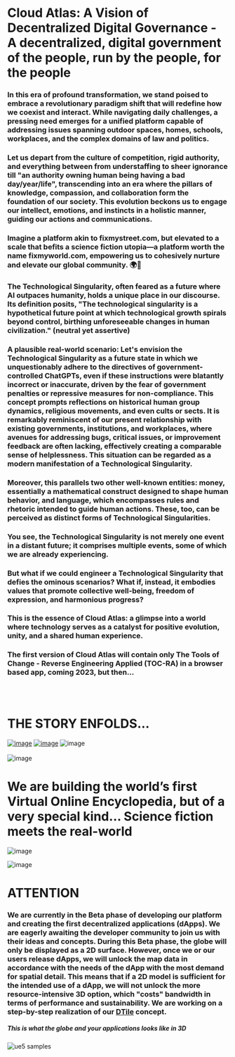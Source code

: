 # Cloud Atlas: A Vision of Decentralized Digital Governance - A decentralized, digital government of the people, run by the people, for the people

### In this era of profound transformation, we stand poised to embrace a revolutionary paradigm shift that will redefine how we coexist and interact. While navigating daily challenges, a pressing need emerges for a unified platform capable of addressing issues spanning outdoor spaces, homes, schools, workplaces, and the complex domains of law and politics.

### Let us depart from the culture of competition, rigid authority, and everything between from understaffing to sheer ignorance till "an authority owning human being having a bad day/year/life", transcending into an era where the pillars of knowledge, compassion, and collaboration form the foundation of our society. This evolution beckons us to engage our intellect, emotions, and instincts in a holistic manner, guiding our actions and communications.

### Imagine a platform akin to fixmystreet.com, but elevated to a scale that befits a science fiction utopia—a platform worth the name fixmyworld.com, empowering us to cohesively nurture and elevate our global community. 🌍🚀

### The Technological Singularity, often feared as a future where AI outpaces humanity, holds a unique place in our discourse. Its definition posits, "The technological singularity is a hypothetical future point at which technological growth spirals beyond control, birthing unforeseeable changes in human civilization." (neutral yet assertive)

### A plausible real-world scenario: Let's envision the Technological Singularity as a future state in which we unquestionably adhere to the directives of government-controlled ChatGPTs, even if these instructions were blatantly incorrect or inaccurate, driven by the fear of government penalties or repressive measures for non-compliance. This concept prompts reflections on historical human group dynamics, religious movements, and even cults or sects. It is remarkably reminiscent of our present relationship with existing governments, institutions, and workplaces, where avenues for addressing bugs, critical issues, or improvement feedback are often lacking, effectively creating a comparable sense of helplessness. This situation can be regarded as a modern manifestation of a Technological Singularity.

### Moreover, this parallels two other well-known entities: money, essentially a mathematical construct designed to shape human behavior, and language, which encompasses rules and rhetoric intended to guide human actions. These, too, can be perceived as distinct forms of Technological Singularities.

### You see, the Technological Singularity is not merely one event in a distant future; it comprises multiple events, some of which we are already experiencing.

### But what if we could engineer a Technological Singularity that defies the ominous scenarios? What if, instead, it embodies values that promote collective well-being, freedom of expression, and harmonious progress?

### This is the essence of Cloud Atlas: a glimpse into a world where technology serves as a catalyst for positive evolution, unity, and a shared human experience.

### The first version of Cloud Atlas will contain only The Tools of Change - Reverse Engineering Applied (TOC-RA) in a browser based app, coming 2023, but then...
<br><br>

# THE STORY ENFOLDS...
[![image](https://user-images.githubusercontent.com/67427045/230776315-ab2ee01c-81ba-4e44-b346-aa355200cf34.png)](https://youtu.be/r1y6uOEzkYI)
[![image](https://user-images.githubusercontent.com/67427045/227714433-081f2adb-0e32-4b80-a622-e857482e7c6d.png)](https://youtu.be/lHB_G_zWTbc)
![image](https://user-images.githubusercontent.com/67427045/228481952-1c43774a-a1ed-4ff2-b270-129cc56ce1af.png)<br><br>
![image](https://user-images.githubusercontent.com/67427045/227714660-8fdefc73-dfdd-464f-a703-bc718f60c1f5.png)

# We are building the world&#8217;s first Virtual Online Encyclopedia, but of a very special kind&#8230; Science fiction meets the real-world

![image](https://user-images.githubusercontent.com/67427045/227715941-6cb5180d-89f5-464e-a07f-9852726e7dc9.png)

![image](https://user-images.githubusercontent.com/67427045/227714881-68c38a76-e263-4b8b-b3b8-f19202d52cb4.png)
<br>

# ATTENTION

### We are currently in the Beta phase of developing our platform and creating the first decentralized applications (dApps). We are eagerly awaiting the developer community to join us with their ideas and concepts. During this Beta phase, the globe will only be displayed as a 2D surface. However, once we or our users release dApps, we will unlock the map data in accordance with the needs of the dApp with the most demand for spatial detail. This means that if a 2D model is sufficient for the intended use of a dApp, we will not unlock the more resource-intensive 3D option, which "costs" bandwidth in terms of performance and sustainability. We are working on a step-by-step realization of our [DTile](https://github.com/worldpeaceenginelabs/DTILE) concept.

##### This is what the globe and your applications looks like in 3D
![ue5 samples](https://user-images.githubusercontent.com/67427045/225027902-e48f4ef6-47ca-4cbc-a397-84650a47e1b5.png)
<br>
